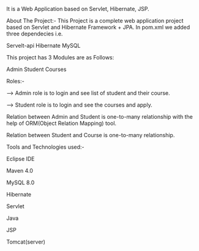 It is a Web Application based on Servlet, Hibernate, JSP.

About The Project:- This Project is a complete web application project based on Servlet and Hibernate Framework + JPA. In pom.xml we added three dependecies i.e.

Servelt-api
Hibernate
MySQL

This project has 3 Modules are as Follows:

Admin
Student
Courses

Roles:-

--> Admin role is to login and see list of student and their course.

--> Student role is to login and see the courses and apply.

Relation between Admin and Student is one-to-many relationship with the help of ORM(Object Relation Mapping) tool.

Relation between Student and Course is one-to-many relationship.

Tools and Technologies used:-

Eclipse IDE

Maven 4.0

MySQL 8.0

Hibernate

Servlet

Java

JSP

Tomcat(server)
